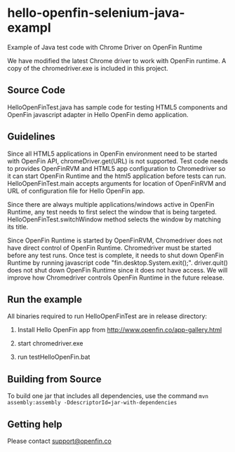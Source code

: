 hello-openfin-selenium-java-exampl
====================================

Example of Java test code with Chrome Driver on OpenFin Runtime

We have modified the latest Chrome driver to work with OpenFin runtime.  A copy of the chromedriver.exe is included in this project.

## Source Code

HelloOpenFinTest.java has sample code for testing HTML5 components and OpenFin javascript adapter in Hello OpenFin demo application.

## Guidelines

Since all HTML5 applications in OpenFin environment need to be started with OpenFin API, chromeDriver.get(URL) is not supported.  Test code needs to provides
OpenFinRVM and HTML5 app configuration to Chromedriver so it can start OpenFin Runtime and the html5 application before tests can run.  HelloOpenFinTest.main
accepts arguments for location of OpenFinRVM and URL of configuration file for Hello OpenFin app.

Since there are always multiple applications/windows active in OpenFin Runtime, any test needs to first select the window that is being targeted.  HelloOpenFinTest.switchWindow
method selects the window by matching its title.

Since OpenFin Runtime is started by OpenFinRVM, Chromedriver does not have direct control of OpenFin Runtime.  Chromedriver must be started before any test runs.
Once test is complete, it needs to shut down OpenFin Runtime by running javascript code "fin.desktop.System.exit();".  driver.quit() does not shut down OpenFin Runtime since
it does not have access.   We will improve how Chromedriver controls OpenFin Runtime in the future release.

## Run the example

All binaries required to run HelloOpenFinTest are in release directory:

1. Install Hello OpenFin app from http://www.openfin.co/app-gallery.html

2. start chromedriver.exe

3. run testHelloOpenFin.bat

## Building from Source

To build one jar that includes all dependencies, use the command `mvn assembly:assembly -DdescriptorId=jar-with-dependencies`

## Getting help

Please contact support@openfin.co